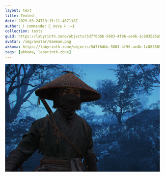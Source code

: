 ```yaml
---
layout: text
title: Texted
date: 2025-03-24T13:15:11.467118Z
author: ⸸ commander ░ nova ⸸ :~$
collection: texts
guid: https://labyrinth.zone/objects/5d7f6dbb-5083-4f96-ae4b-1c883585a557
avatar: /img/avatar/daemon.png
akkoma: https://labyrinth.zone/objects/5d7f6dbb-5083-4f96-ae4b-1c883585a557
tags: [akkoma, labyrinth-zone]
---
```


<img src="/assets/text_media/83294ca349aefff90e8164bd15e8d0a3124aa8c38a7abf933968b7e4699439be.png" alt="" />